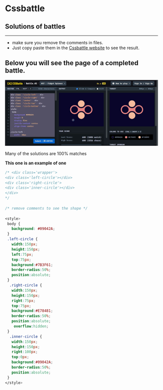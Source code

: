 # Cssbattle 

## Solutions of battles 

---

  - make sure you remove the comments in files.
  -  Just copy paste them in the [Cssbattle website](https://cssbattle.dev) 
  to see the result.

  ## Below you will see the page of a completed battle.

![alt text](https://github.com/barisdevjs/Cssbattle/blob/master/screenshot.jpg)
  
  Many of the solutions are 100% matches


 **This one is an example of one**
 
 ```Css
/* <div class='wrapper'>
<div class='left-circle'></div>
<div class='right-circle'>
<div class='inner-circle'></div>
</div>
*/

/* remove comments to see the shape */

<style>
  body {
    background: #09042A;
  }
  .left-circle {
    width:150px;
    height:150px;
    left:75px;
    top:75px;
    background:#7B3F61;
    border-radius:50%;
    position:absolute;
  }
   .right-circle {
    width:150px;
    height:150px;
    right:75px;
    top:75px;
    background:#E78481;
    border-radius:50%;
    position:absolute;
     overflow:hidden;
  }
   .inner-circle {
    width:150px;
    height:150px;
    right:100px;
    top:0px;
    background:#09042A;
    border-radius:50%;
    position:absolute;
  }
</style>
 ```


